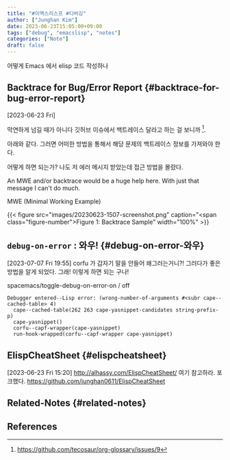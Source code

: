 ```yaml
---
title: "#이맥스리스프 #디버깅"
author: ["Junghan Kim"]
date: 2023-06-23T15:05:00+09:00
tags: ["debug", "emacslisp", "notes"]
categories: ["Note"]
draft: false
---
```


어떻게 Emacs 에서 elisp 코드 작성하나


## Backtrace for Bug/Error Report {#backtrace-for-bug-error-report}

<span class="timestamp-wrapper"><span class="timestamp">[2023-06-23 Fri]</span></span>

막연하게 넘길 때가 아니다 깃허브 이슈에서 백트레이스 달라고 하는 걸 보니까&nbsp;[^fn:1].

아래와 같다. 그러면 어떠한 방법을 통해서 해당 문제의 백트레이스 정보를 가져와야 한다.

어떻게 하면 되는가? 나도 저 에러 메시지 받았는데 접근 방법을 몰랐다.

An MWE and/or backtrace would be a huge help here. With just that message I can't do much.

MWE (Minimal Working Example)

{{< figure src="images/20230623-1507-screenshot.png" caption="<span class=\"figure-number\">Figure 1: </span>Backtrace Sample" width="100%" >}}


## `debug-on-error`  : 와우! {#debug-on-error-와우}

<span class="timestamp-wrapper"><span class="timestamp">[2023-07-07 Fri 19:55]</span></span> corfu 가 갑자기 말을 안들어 왜그러는거니?! 그러다가 좋은 방법을 알게 되었다. 그래! 이렇게 하면 되는 구나!

spacemacs/toggle-debug-on-error-on / off

```text
Debugger entered--Lisp error: (wrong-number-of-arguments #<subr cape--cached-table> 4)
  cape--cached-table(262 263 cape-yasnippet-candidates string-prefix-p)
  cape-yasnippet()
  corfu--capf-wrapper(cape-yasnippet)
  run-hook-wrapped(corfu--capf-wrapper cape-yasnippet)
```


## ElispCheatSheet {#elispcheatsheet}

<span class="timestamp-wrapper"><span class="timestamp">[2023-06-23 Fri 15:20]</span></span> <http://alhassy.com/ElispCheatSheet/> 여기 참고하라. 포크했다. <https://github.com/junghan0611/ElispCheatSheet>


## Related-Notes {#related-notes}

## References

<style>.csl-entry{text-indent: -1.5em; margin-left: 1.5em;}</style><div class="csl-bib-body">
</div>

[^fn:1]: <https://github.com/tecosaur/org-glossary/issues/9>
